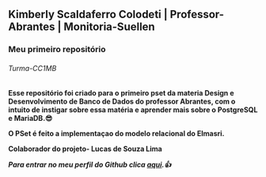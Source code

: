 ## Kimberly Scaldaferro Colodeti | Professor-Abrantes | Monitoria-Suellen
### Meu primeiro repositório 
###### Turma-CC1MB 
**Esse repositório foi criado para o primeiro pset da materia Design e Desenvolvimento de Banco de Dados do professor Abrantes, com o intuito de instigar sobre essa matéria e aprender mais sobre o PostgreSQL e MariaDB.:sunglasses:**

**O PSet é feito a implementaçao do modelo relacional do Elmasri.**

**Colaborador do projeto- Lucas de Souza Lima**

***Para entrar no meu perfil do Github clica [aqui](https://github.com/KimberlyScaldaC/uvv_bd_1_cc1mb).:+1:***
